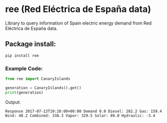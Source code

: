 # ree (Red Eléctrica de España data)
Library to query information of Spain  electric energy demand from Red Eléctrica de España data.

## Package install:

```bash
pip install ree
```

### Example Code:

```python
from ree import CanaryIslands

generation = CanaryIslands().get()
print(generation)
```
Output:

```
Response 2017-07-13T10:20:00+00:00 Demand 0.0 Diesel: 282.2 Gas: 159.4 Wind: 48.2 Combined: 338.3 Vapor: 329.5 Solar: 89.0 Hydraulic: -3.4
```
